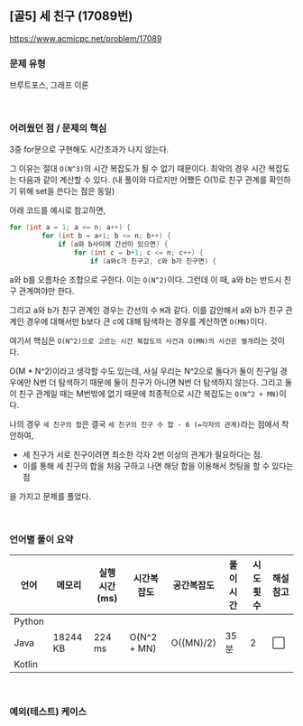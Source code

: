## [골5] 세 친구 (17089번)

https://www.acmicpc.net/problem/17089

### 문제 유형

브루트포스, 그래프 이론

<br>

### 어려웠던 점 / 문제의 핵심

3중 for문으로 구현해도 시간초과가 나지 않는다.

그 이유는 절대 `O(N^3)`의 시간 복잡도가 될 수 없기 때문이다. 최악의 경우 시간 복잡도는 다음과 같이 계산할 수 있다. (내 풀이와 다르지만 어쨌든 O(1)로 친구 관계를 확인하기 위해 set을 쓴다는 점은 동일)

아래 코드를 예시로 참고하면,

```java
for (int a = 1; a <= n; a++) {
        for (int b = a+1; b <= n; b++) {
            if (a와 b사이에 간선이 있으면) {
                for (int c = b+1; c <= n; c++) {
                    if (a와c가 친구고, c와 b가 친구면) {
```

a와 b를 오름차순 조합으로 구한다. 이는 `O(N^2)`이다. 그런데 이 때, a와 b는 반드시 친구 관계여야만 한다.

그리고 a와 b가 친구 관계인 경우는 간선의 수 `M`과 같다. 이를 감안해서 a와 b가 친구 관계인 경우에 대해서만 b보다 큰 c에 대해 탐색하는 경우를 계산하면 `O(MN)`이다.

여기서 핵심은 `O(N^2)으로 고르는 시간 복잡도의 사건과 O(MN)의 사건은 별개`라는 것이다.

O(M * N^2)이라고 생각할 수도 있는데, 사실 우리는 N^2으로 돌다가 둘이 친구일 경우에만 N번 더 탐색하기 때문에 둘이 친구가 아니면 N번 더 탐색하지 않는다. 그리고 둘이 친구 관계일 때는 M번밖에 없기 때문에 최종적으로 시간 복잡도는 `O(N^2 + MN)`이다.

나의 경우 `세 친구의 합`은 결국 `세 친구의 친구 수 합 - 6 (=각자의 관계)`라는 점에서 착안하여,

- 세 친구가 서로 친구이려면 최소한 각자 2번 이상의 관계가 필요하다는 점.
- 이를 통해 세 친구의 합을 처음 구하고 나면 해당 합을 이용해서 컷팅을 할 수 있다는 점

을 가지고 문제를 풀었다.

<br>

### 언어별 풀이 요약

| 언어   | 메모리   | 실행 시간(ms) | 시간복잡도  | 공간복잡도 | 풀이 시간 | 시도 횟수 | 해설 참고            |
| ------ | -------- | ------------- | ----------- | ---------- | --------- | --------- | -------------------- |
| Python |          |               |             |            |           |           |                      |
| Java   | 18244 KB | 224 ms        | O(N^2 + MN) | O((MN)/2)  | 35분      | 2         | :white_large_square: |
| Kotlin |          |               |             |            |           |           |                      |

<br>

### 예외(테스트) 케이스

```
```


